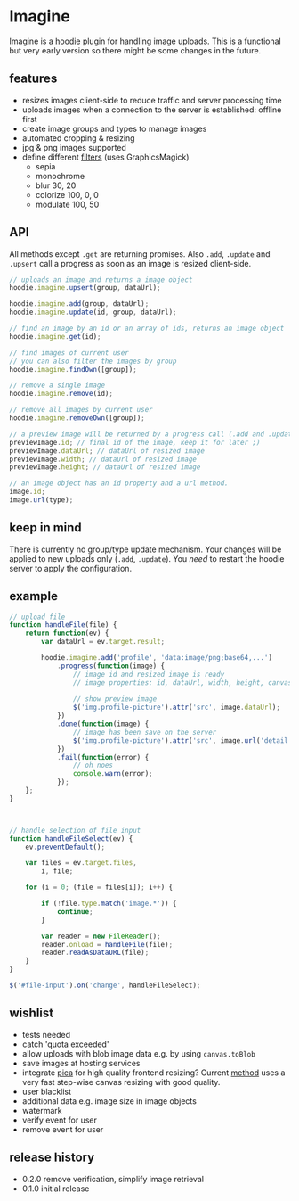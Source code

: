 # Imagine

Imagine is a [hoodie](//hood.ie) plugin for handling image uploads. This is a functional but very early version so there might be some changes in the future.

## features
- resizes images client-side to reduce traffic and server processing time
- uploads images when a connection to the server is established: offline first
- create image groups and types to manage images
- automated cropping & resizing
- jpg & png images supported
- define different [filters](http://aheckmann.github.io/gm/docs.html) (uses GraphicsMagick)
    + sepia
    + monochrome
    + blur 30, 20
    + colorize 100, 0, 0
    + modulate 100, 50


## API
All methods except `.get` are returning promises. Also `.add`, `.update` and `.upsert` call a progress as soon as an image is resized client-side.
```javascript
// uploads an image and returns a image object
hoodie.imagine.upsert(group, dataUrl);

hoodie.imagine.add(group, dataUrl);
hoodie.imagine.update(id, group, dataUrl);

// find an image by an id or an array of ids, returns an image object
hoodie.imagine.get(id);

// find images of current user
// you can also filter the images by group
hoodie.imagine.findOwn([group]);

// remove a single image
hoodie.imagine.remove(id);

// remove all images by current user
hoodie.imagine.removeOwn([group]);

// a preview image will be returned by a progress call (.add and .update only)
previewImage.id; // final id of the image, keep it for later ;)
previewImage.dataUrl; // dataUrl of resized image
previewImage.width; // dataUrl of resized image
previewImage.height; // dataUrl of resized image

// an image object has an id property and a url method. 
image.id;
image.url(type);
```


## keep in mind
There is currently no group/type update mechanism. Your changes will be applied to new uploads only (`.add`, `.update`). You *need* to restart the hoodie server to apply the configuration.


## example
```javascript
// upload file
function handleFile(file) {
    return function(ev) {
        var dataUrl = ev.target.result;

        hoodie.imagine.add('profile', 'data:image/png;base64,...')
            .progress(function(image) {
                // image id and resized image is ready    
                // image properties: id, dataUrl, width, height, canvas
                            
                // show preview image
                $('img.profile-picture').attr('src', image.dataUrl);
            })
            .done(function(image) {
                // image has been save on the server
                $('img.profile-picture').attr('src', image.url('detail'));
            })
            .fail(function(error) {
                // oh noes
                console.warn(error);
            });        
    };
}



// handle selection of file input
function handleFileSelect(ev) {
    ev.preventDefault();

    var files = ev.target.files,
        i, file;

    for (i = 0; (file = files[i]); i++) {

        if (!file.type.match('image.*')) {
            continue;
        }

        var reader = new FileReader();
        reader.onload = handleFile(file);
        reader.readAsDataURL(file);
    }
}

$('#file-input').on('change', handleFileSelect);
```


## wishlist
- tests needed
- catch 'quota exceeded'
- allow uploads with blob image data e.g. by using `canvas.toBlob`
- save images at hosting services
- integrate [pica](https://github.com/nodeca/pica) for high quality frontend resizing? Current [method](http://stackoverflow.com/questions/17861447/html5-canvas-drawimage-how-to-apply-antialiasing) uses a very fast step-wise canvas resizing with good quality.
- user blacklist
- additional data e.g. image size in image objects
- watermark
- verify event for user
- remove event for user


## release history
- 0.2.0 remove verification, simplify image retrieval
- 0.1.0 initial release
